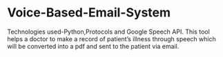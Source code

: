 # Voice-Based-Email-System
Technologies used-Python,Protocols and Google Speech API.
 This tool helps a doctor to make a record of patient’s illness through speech which will be converted into a pdf and sent to
the patient via email. 
